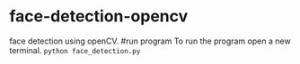# face-detection-opencv
face detection using openCV.
#run program 
To run the program open a new terminal.
`python face_detection.py`
